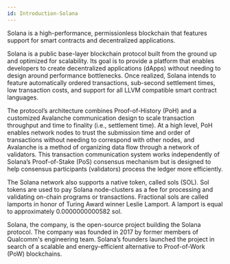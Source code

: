 ```yaml
---
id: Introduction-Solana
---
```

Solana is a high-performance, permissionless blockchain that features support for smart contracts and decentralized applications.

Solana is a public base-layer blockchain protocol built from the ground up and optimized for scalability. Its goal is to provide a platform that enables developers to create decentralized applications (dApps) without needing to design around performance bottlenecks. Once realized, Solana intends to feature automatically ordered transactions, sub-second settlement times, low transaction costs, and support for all LLVM compatible smart contract languages.

The protocol’s architecture combines Proof-of-History (PoH) and a customized Avalanche communication design to scale transaction throughput and time to finality (i.e., settlement time). At a high level, PoH enables network nodes to trust the submission time and order of transactions without needing to correspond with other nodes, and Avalanche is a method of organizing data flow through a network of validators. This transaction communication system works independently of Solana’s Proof-of-Stake (PoS) consensus mechanism but is designed to help consensus participants (validators) process the ledger more efficiently.

The Solana network also supports a native token, called sols (SOL). Sol tokens are used to pay Solana node-clusters as a fee for processing and validating on-chain programs or transactions. Fractional sols are called lamports in honor of Turing Award winner Leslie Lamport. A lamport is equal to approximately 0.0000000000582 sol.

Solana, the company, is the open-source project building the Solana protocol. The company was founded in 2017 by former members of Qualcomm's engineering team. Solana’s founders launched the project in search of a scalable and energy-efficient alternative to Proof-of-Work (PoW) blockchains.
